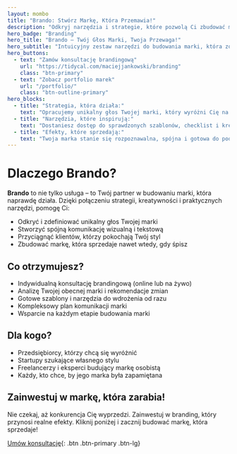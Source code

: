 ```yaml
---
layout: mombo
title: "Brando: Stwórz Markę, Która Przemawia!"
description: "Odkryj narzędzia i strategie, które pozwolą Ci zbudować markę, która przyciąga, angażuje i sprzedaje."
hero_badge: "Branding"
hero_title: "Brando – Twój Głos Marki, Twoja Przewaga!"
hero_subtitle: "Intuicyjny zestaw narzędzi do budowania marki, która zostaje w głowie i sercu klienta."
hero_buttons:
  - text: "Zamów konsultację brandingową"
    url: "https://tidycal.com/maciejjankowski/branding"
    class: "btn-primary"
  - text: "Zobacz portfolio marek"
    url: "/portfolio/"
    class: "btn-outline-primary"
hero_blocks:
  - title: "Strategia, która działa:"
    text: "Opracujemy unikalny głos Twojej marki, który wyróżni Cię na rynku i przyciągnie idealnych klientów."
  - title: "Narzędzia, które inspirują:"
    text: "Dostaniesz dostęp do sprawdzonych szablonów, checklist i kreatywnych ćwiczeń brandingowych."
  - title: "Efekty, które sprzedają:"
    text: "Twoja marka stanie się rozpoznawalna, spójna i gotowa do podboju rynku."
---
```


# Dlaczego Brando?

**Brando** to nie tylko usługa – to Twój partner w budowaniu marki, która naprawdę działa. Dzięki połączeniu strategii, kreatywności i praktycznych narzędzi, pomogę Ci:

- Odkryć i zdefiniować unikalny głos Twojej marki
- Stworzyć spójną komunikację wizualną i tekstową
- Przyciągnąć klientów, którzy pokochają Twój styl
- Zbudować markę, która sprzedaje nawet wtedy, gdy śpisz

## Co otrzymujesz?

- Indywidualną konsultację brandingową (online lub na żywo)
- Analizę Twojej obecnej marki i rekomendacje zmian
- Gotowe szablony i narzędzia do wdrożenia od razu
- Kompleksowy plan komunikacji marki
- Wsparcie na każdym etapie budowania marki

## Dla kogo?

- Przedsiębiorcy, którzy chcą się wyróżnić
- Startupy szukające własnego stylu
- Freelancerzy i eksperci budujący markę osobistą
- Każdy, kto chce, by jego marka była zapamiętana

## Zainwestuj w markę, która zarabia!

Nie czekaj, aż konkurencja Cię wyprzedzi. Zainwestuj w branding, który przynosi realne efekty. Kliknij poniżej i zacznij budować markę, która sprzedaje!

[Umów konsultację](https://tidycal.com/maciejjankowski/branding){: .btn .btn-primary .btn-lg}
